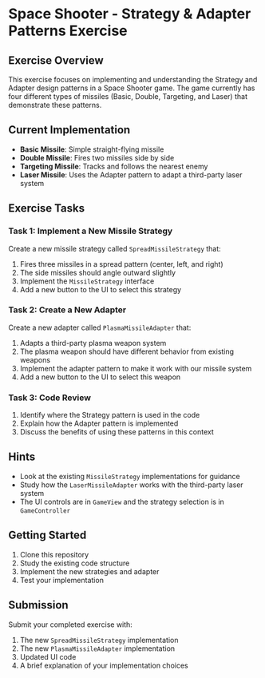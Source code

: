 # Space Shooter - Strategy & Adapter Patterns Exercise

## Exercise Overview
This exercise focuses on implementing and understanding the Strategy and Adapter design patterns in a Space Shooter game. The game currently has four different types of missiles (Basic, Double, Targeting, and Laser) that demonstrate these patterns.

## Current Implementation
- **Basic Missile**: Simple straight-flying missile
- **Double Missile**: Fires two missiles side by side
- **Targeting Missile**: Tracks and follows the nearest enemy
- **Laser Missile**: Uses the Adapter pattern to adapt a third-party laser system

## Exercise Tasks

### Task 1: Implement a New Missile Strategy
Create a new missile strategy called `SpreadMissileStrategy` that:
1. Fires three missiles in a spread pattern (center, left, and right)
2. The side missiles should angle outward slightly
3. Implement the `MissileStrategy` interface
4. Add a new button to the UI to select this strategy

### Task 2: Create a New Adapter
Create a new adapter called `PlasmaMissileAdapter` that:
1. Adapts a third-party plasma weapon system
2. The plasma weapon should have different behavior from existing weapons
3. Implement the adapter pattern to make it work with our missile system
4. Add a new button to the UI to select this weapon

### Task 3: Code Review
1. Identify where the Strategy pattern is used in the code
2. Explain how the Adapter pattern is implemented
3. Discuss the benefits of using these patterns in this context

## Hints
- Look at the existing `MissileStrategy` implementations for guidance
- Study how the `LaserMissileAdapter` works with the third-party laser system
- The UI controls are in `GameView` and the strategy selection is in `GameController`

## Getting Started
1. Clone this repository
2. Study the existing code structure
3. Implement the new strategies and adapter
4. Test your implementation

## Submission
Submit your completed exercise with:
1. The new `SpreadMissileStrategy` implementation
2. The new `PlasmaMissileAdapter` implementation
3. Updated UI code
4. A brief explanation of your implementation choices